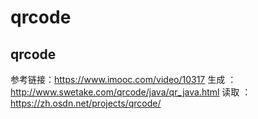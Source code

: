 # qrcode
## qrcode
参考链接：https://www.imooc.com/video/10317
生成 ： http://www.swetake.com/qrcode/java/qr_java.html
读取 ： https://zh.osdn.net/projects/qrcode/